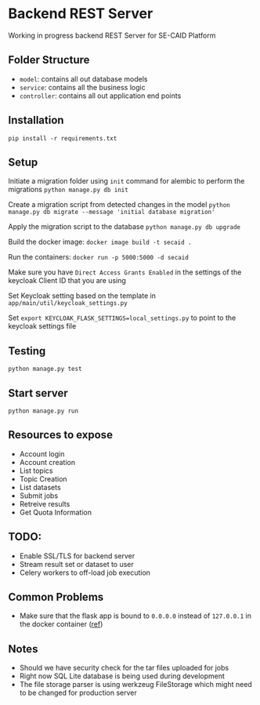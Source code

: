 # Backend REST Server
Working in progress backend REST Server for SE-CAID Platform

## Folder Structure
- `model`: contains all out database models
- `service`: contains all the business logic
- `controller`: contains all out application end points


## Installation 
`pip install -r requirements.txt`

## Setup
Initiate a migration folder using `init` command for alembic to perform the migrations
`python manage.py db init`

Create a migration script from detected changes in the model
`python manage.py db migrate --message 'initial database migration'`

Apply the migration script to the database
`python manage.py db upgrade`

Build the docker image: `docker image build -t secaid .`

Run the containers: `docker run -p 5000:5000 -d secaid`

Make sure you have `Direct Access Grants Enabled` in the settings of the keycloak Client ID that you are using

Set Keycloak setting based on the template in `app/main/util/keycloak_settings.py`

Set `export KEYCLOAK_FLASK_SETTINGS=local_settings.py` to point to the keycloak settings file 


## Testing 
`python manage.py test`

## Start server
`python manage.py run`

## Resources to expose
- Account login
- Account creation
- List topics
- Topic Creation
- List datasets
- Submit jobs
- Retreive results
- Get Quota Information

## TODO:
- Enable SSL/TLS for backend server
- Stream result set or dataset to user
- Celery workers to off-load job execution

## Common Problems
- Make sure that the flask app is bound to `0.0.0.0` instead of `127.0.0.1` in the docker container ([ref](https://stackoverflow.com/questions/39525820/docker-port-forwarding-not-working))

## Notes
- Should we have security check for the tar files uploaded for jobs
- Right now SQL Lite database is being used during development
- The file storage parser is using werkzeug FileStorage which might need to be changed for production server
